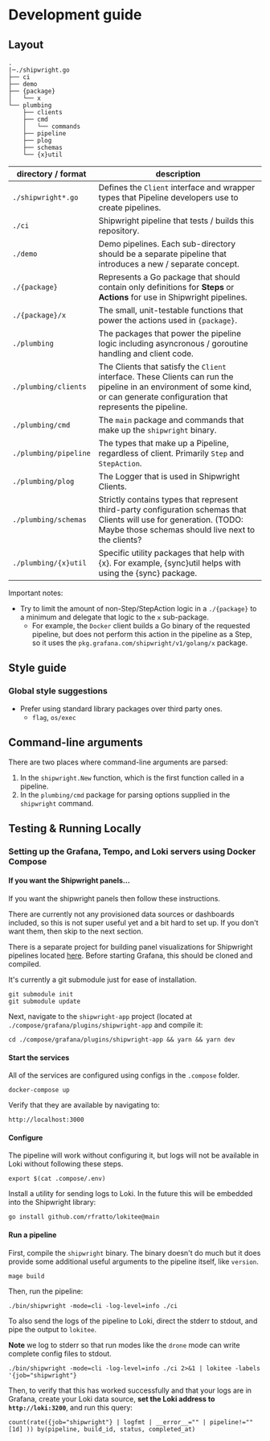 # Development guide

## Layout

```
.
|─./shipwright.go
├── ci
├── demo
├── {package}
│   └── x
└── plumbing
    ├── clients
    ├── cmd
    │   └── commands
    ├── pipeline
    ├── plog
    ├── schemas
    └── {x}util
```

| directory / format    | description                                                                                                                                                                     |
| --------------------- | ------------------------------------------------------------------------------------------------------------------------------------------------------------------------------- |
| `./shipwright*.go`    | Defines the `Client` interface and wrapper types that Pipeline developers use to create pipelines.                                                                              |
| `./ci`                | Shipwright pipeline that tests / builds this repository.                                                                                                                        |
| `./demo`              | Demo pipelines. Each sub-directory should be a separate pipeline that introduces a new / separate concept.                                                                      |
| `./{package}`         | Represents a Go package that should contain only definitions for **Steps** or **Actions** for use in Shipwright pipelines.                                                      |
| `./{package}/x`       | The small, unit-testable functions that power the actions used in `{package}`.                                                                                                  |
| `./plumbing`          | The packages that power the pipeline logic including asyncronous / goroutine handling and client code.                                                                          |
| `./plumbing/clients`  | The Clients that satisfy the `Client` interface. These Clients can run the pipeline in an environment of some kind, or can generate configuration that represents the pipeline. |
| `./plumbing/cmd`      | The `main` package and commands that make up the `shipwright` binary.                                                                                                           |
| `./plumbing/pipeline` | The types that make up a Pipeline, regardless of client. Primarily `Step` and `StepAction`.                                                                                     |
| `./plumbing/plog`     | The Logger that is used in Shipwright Clients.                                                                                                                                  |
| `./plumbing/schemas`  | Strictly contains types that represent third-party configuration schemas that Clients will use for generation. (TODO: Maybe those schemas should live next to the clients?      |
| `./plumbing/{x}util`  | Specific utility packages that help with {x}. For example, {sync}util helps with using the {sync} package.                                                                      |

Important notes:

- Try to limit the amount of non-Step/StepAction logic in a `./{package}` to a minimum and delegate that logic to the `x` sub-package.
  - For example, the `Docker` client builds a Go binary of the requested pipeline, but does not perform this action in the pipeline as a Step, so it uses the `pkg.grafana.com/shipwright/v1/golang/x` package.

## Style guide

### Global style suggestions

- Prefer using standard library packages over third party ones.
  - `flag`, `os/exec`

## Command-line arguments

There are two places where command-line arguments are parsed:

1. In the `shipwright.New` function, which is the first function called in a pipeline.
2. In the `plumbing/cmd` package for parsing options supplied in the `shipwright` command.

## Testing & Running Locally

### Setting up the Grafana, Tempo, and Loki servers using Docker Compose

#### If you want the Shipwright panels...

If you want the shipwright panels then follow these instructions.

There are currently not any provisioned data sources or dashboards included, so this is not super useful yet and a bit hard to set up. If you don't want them, then skip to the next section.

There is a separate project for building panel visualizations for Shipwright pipelines located [here](github.com/grafana/shipwright-app). Before starting Grafana, this should be cloned and compiled.

It's currently a git submodule just for ease of installation.

```
git submodule init
git submodule update
```

Next, navigate to the `shipwright-app` project (located at `./compose/grafana/plugins/shipwright-app` and compile it:

```
cd ./compose/grafana/plugins/shipwright-app && yarn && yarn dev
```

#### Start the services

All of the services are configured using configs in the `.compose` folder.

```
docker-compose up
```

Verify that they are available by navigating to:

```
http://localhost:3000
```

#### Configure

The pipeline will work without configuring it, but logs will not be available in Loki without following these steps.

```
export $(cat .compose/.env)
```

Install a utility for sending logs to Loki. In the future this will be embedded into the Shipwright library:

```
go install github.com/rfratto/lokitee@main
```

#### Run a pipeline

First, compile the `shipwright` binary. The binary doesn't do much but it does provide some additional useful arguments to the pipeline itself, like `version`.

```
mage build
```

Then, run the pipeline:

```
./bin/shipwright -mode=cli -log-level=info ./ci
```

To also send the logs of the pipeline to Loki, direct the stderr to stdout, and pipe the output to `lokitee`.

**Note** we log to stderr so that run modes like the `drone` mode can write complete config files to stdout.

```
./bin/shipwright -mode=cli -log-level=info ./ci 2>&1 | lokitee -labels '{job="shipwright"}
```

Then, to verify that this has worked successfully and that your logs are in Grafana, create your Loki data source, **set the Loki address to `http://loki:3200`**, and run this query:

```
count(rate({job="shipwright"} | logfmt | __error__="" | pipeline!="" [1d] )) by(pipeline, build_id, status, completed_at)
```
